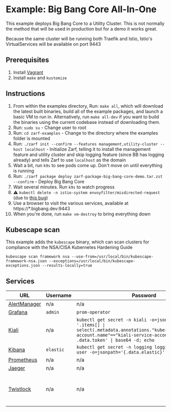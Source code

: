 # Example: Big Bang Core All-In-One

This example deploys Big Bang Core to a Utility Cluster. This is not normally the method that will be used in production but for a demo it works great.

Because the same cluster will be running both Traefik and Istio, Istio's VirtualServices will be available on port 9443

## Prerequisites

1. Install [Vagrant](https://www.vagrantup.com/)
2. Install `make` and `kustomize`

## Instructions

1. From within the examples directory, Run: `make all`, which will download the latest built binaries, build all of the example packages, and launch a basic VM to run in. Alternatively, run `make all-dev` if you want to build the binaries using the current codebase instead of downloading them.
5. Run: `sudo su` - Change user to root
6. Run: `cd zarf-examples` - Change to the directory where the examples folder is mounted
7. Run: `./zarf init --confirm --features management,utility-cluster --host localhost` - Initialize Zarf, telling it to install the management feature and utility cluster and skip logging feature (since BB has logging already) and tells Zarf to use `localhost` as the domain
8. Wait a bit, run `k9s` to see pods come up. Don't move on until everything is running
9. Run: `./zarf package deploy zarf-package-big-bang-core-demo.tar.zst --confirm` - Deploy Big Bang Core
10. Wait several minutes. Run `k9s` to watch progress
11. :warning: `kubectl delete -n istio-system envoyfilter/misdirected-request` (due to [this bug](https://repo1.dso.mil/platform-one/big-bang/bigbang/-/issues/802))
12. Use a browser to visit the various services, available at https://*.bigbang.dev:9443
13. When you're done, run `make vm-destroy` to bring everything down

## Kubescape scan

This example adds the `kubescape` binary, which can scan clusters for compliance with the NSA/CISA Kubernetes Hardening Guide

```shell
kubescape scan framework nsa --use-from=/usr/local/bin/kubescape-framework-nsa.json --exceptions=/usr/local/bin/kubescape-exceptions.json --results-locally=true
```

## Services

| URL                                                   | Username  | Password                                                                                                                                                                                   | Notes                                                               |
| ----------------------------------------------------- | --------- | ------------------------------------------------------------------------------------------------------------------------------------------------------------------------------------------ | ------------------------------------------------------------------- |
| [AlertManager](https://alertmanager.bigbang.dev:9443) | n/a       | n/a                                                                                                                                                                                        | Unauthenticated                                                     |
| [Grafana](https://grafana.bigbang.dev:9443)           | `admin`   | `prom-operator`                                                                                                                                                                            |                                                                     |
| [Kiali](https://kiali.bigbang.dev:9443)               | n/a       | `kubectl get secret -n kiali -o=json \| jq -r '.items[] \| select(.metadata.annotations."kubernetes.io/service-account.name"=="kiali-service-account") \| .data.token' \| base64 -d; echo` |                                                                     |
| [Kibana](https://kibana.bigbang.dev:9443)             | `elastic` | `kubectl get secret -n logging logging-ek-es-elastic-user -o=jsonpath='{.data.elastic}' \| base64 -d; echo`                                                                                |                                                                     |
| [Prometheus](https://prometheus.bigbang.dev:9443)     | n/a       | n/a                                                                                                                                                                                        | Unauthenticated                                                     |
| [Jaeger](https://tracing.bigbang.dev:9443)            | n/a       | n/a                                                                                                                                                                                        | Unauthenticated                                                     |
| [Twistlock](https://twistlock.bigbang.dev:9443)       | n/a       | n/a                                                                                                                                                                                        | Twistlock has you create an admin account the first time you log in |
